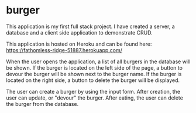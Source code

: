 # burger

This application is my first full stack project. I have created a server, a database and a client side application to demonstrate CRUD.

This application is hosted on Heroku and can be found here: https://fathomless-ridge-51887.herokuapp.com/

When the user opens the application, a list of all burgers in the database will be shown. If the burger is located on the left side of the page, a button to devour the burger will be shown next to the burger name. If the burger is located on the right side, a button to delete the burger will be displayed.

The user can create a burger by using the input form. After creation, the user can update, or "devour" the burger. After eating, the user can delete the burger from the database.
